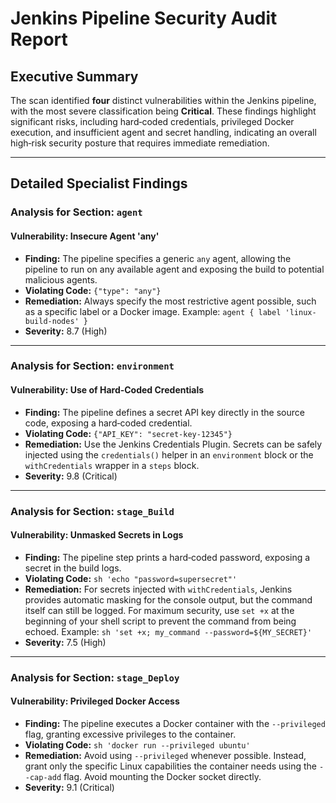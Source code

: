 # Jenkins Pipeline Security Audit Report

## Executive Summary
The scan identified **four** distinct vulnerabilities within the Jenkins pipeline, with the most severe classification being **Critical**. These findings highlight significant risks, including hard‑coded credentials, privileged Docker execution, and insufficient agent and secret handling, indicating an overall high‑risk security posture that requires immediate remediation.

---

## Detailed Specialist Findings
### Analysis for Section: `agent`

#### Vulnerability: Insecure Agent 'any'
- **Finding:** The pipeline specifies a generic `any` agent, allowing the pipeline to run on any available agent and exposing the build to potential malicious agents.
- **Violating Code:** `{"type": "any"}`
- **Remediation:** Always specify the most restrictive agent possible, such as a specific label or a Docker image. Example: `agent { label 'linux-build-nodes' }`
- **Severity:** 8.7 (High)

---

### Analysis for Section: `environment`

#### Vulnerability: Use of Hard-Coded Credentials
- **Finding:** The pipeline defines a secret API key directly in the source code, exposing a hard‑coded credential.
- **Violating Code:** `{"API_KEY": "secret-key-12345"}`
- **Remediation:** Use the Jenkins Credentials Plugin. Secrets can be safely injected using the `credentials()` helper in an `environment` block or the `withCredentials` wrapper in a `steps` block.
- **Severity:** 9.8 (Critical)

---

### Analysis for Section: `stage_Build`

#### Vulnerability: Unmasked Secrets in Logs
- **Finding:** The pipeline step prints a hard‑coded password, exposing a secret in the build logs.
- **Violating Code:** `sh 'echo "password=supersecret"'`
- **Remediation:** For secrets injected with `withCredentials`, Jenkins provides automatic masking for the console output, but the command itself can still be logged. For maximum security, use `set +x` at the beginning of your shell script to prevent the command from being echoed. Example: `sh 'set +x; my_command --password=${MY_SECRET}'`
- **Severity:** 7.5 (High)

---

### Analysis for Section: `stage_Deploy`

#### Vulnerability: Privileged Docker Access
- **Finding:** The pipeline executes a Docker container with the `--privileged` flag, granting excessive privileges to the container.
- **Violating Code:** `sh 'docker run --privileged ubuntu'`
- **Remediation:** Avoid using `--privileged` whenever possible. Instead, grant only the specific Linux capabilities the container needs using the `--cap-add` flag. Avoid mounting the Docker socket directly.
- **Severity:** 9.1 (Critical)